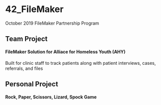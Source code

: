 # 42_FileMaker
October 2019 FileMaker Partnership Program

## Team Project
#### FileMaker Solution for Alliace for Homeless Youth (AHY)
Built for clinic staff to track patients along with patient interviews, cases, referrals, and files

## Personal Project
#### Rock, Paper, Scissors, Lizard, Spock Game
